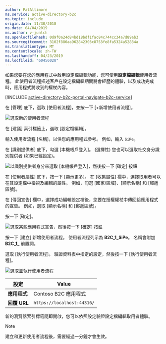 ```yaml
---
author: PatAltimore
ms.service: active-directory-b2c
ms.topic: include
origin.date: 11/30/2018
ms.date: 04/04/2019
ms.author: v-junlch
ms.openlocfilehash: 0d9f0a24d84bd18bdf1fac84c744cc34a7d89ab3
ms.sourcegitcommit: 3102f886aa962842303c8753fe8fa5324a52834a
ms.translationtype: MT
ms.contentlocale: zh-TW
ms.lasthandoff: 04/23/2019
ms.locfileid: "60456028"
---
```

如果您要在您的應用程式中啟用設定檔編輯功能，您可使用**設定檔編輯**使用者流程。 此使用者流程描述客戶在設定檔編輯期間將會經歷的體驗，以及成功完成時，應用程式將收到的權杖內容。

[!INCLUDE [active-directory-b2c-portal-navigate-b2c-service](active-directory-b2c-portal-navigate-b2c-service.md)]

在 [管理] 底下，選取 [使用者流程]，並按一下 [+新增使用者流程]。

![選取新的使用者流程](./media/active-directory-b2c-create-profile-editing-policy/add-b2c-new-user-flow.png)

在 [建議] 索引標籤上，選取 [設定檔編輯]。

輸入使用者流程 [名稱]，以供您的應用程式參考。 例如，輸入 `SiPe`。

在 [識別提供者] 底下，勾選 [本機帳戶登入]。 (選擇性) 您也可以選取社交身分識別提供者 (如果已經設定)。

![以識別提供者身分來選取 [本機帳戶登入]，然後按一下 [確定] 按鈕](./media/active-directory-b2c-create-profile-editing-policy/add-b2c-profile-editing-identity-providers.png)

在 [使用者屬性] 底下，按一下 [顯示更多]。 在 [收集屬性] 欄中，選擇取用者可以在其設定檔中檢視及編輯的屬性。 例如，勾選 [國家/區域]、[顯示名稱] 和 [郵遞區號]。

在 [傳回宣告] 欄中，選擇成功編輯設定檔後，您要在授權權杖中傳回給應用程式的宣告。 例如，選取 [顯示名稱] 和 [郵遞區號]。

按一下 [確定]。

![選取某些應用程式宣告，然後按一下 [確定] 按鈕](./media/active-directory-b2c-create-profile-editing-policy/add-b2c-user-attributes.png)

按一下 [建立]  新增使用者流程。 使用者流程列示為 **B2C_1_SiPe**。 名稱會附加 **B2C_1_** 前置詞。

選取 [執行使用者流程]。 驗證資料表中指定的設定，然後按一下 [執行使用者流程]。

![選取並執行使用者流程](./media/active-directory-b2c-create-profile-editing-policy/add-b2c-profile-editing-run-user-flow.png)

| 設定      | Value  |
| ------------ | ------ |
| **應用程式** | Contoso B2C 應用程式 |
| **回覆 URL** | `https://localhost:44316/` |

新的瀏覽器索引標籤隨即開啟，您可以依照設定驗證設定檔編輯取用者體驗。

> [!NOTE]
> 建立和更新使用者流程後，需要經過一分鐘才會生效。
>

